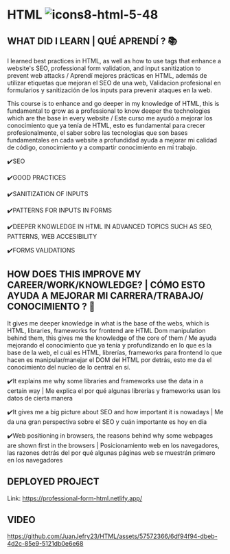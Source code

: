 # HTML ![icons8-html-5-48](https://github.com/JuanJefry23/HTML/assets/57572366/e7c53c1d-91e0-4bfd-9984-dcf7352fcc35)

## WHAT DID I LEARN | QUÉ APRENDÍ ? 📚
I learned best practices in HTML, as well as how to use tags that enhance a website's SEO, professional form validation, and input sanitization to prevent web attacks / Aprendí mejores prácticas en HTML, además de utilizar etiquetas que mejoran el SEO de una web, Validacion profesional en formularios y sanitización de los inputs para prevenir ataques en la web.


This course is to enhance and go deeper in my knowledge of HTML, this is fundamental to grow as a professional to know deeper the technologies which are the base in every website / Este curso me
ayudó a mejorar los conocimiento que ya tenía de HTML, esto es fundamental para crecer profesionalmente, el saber sobre las tecnologias que son bases fundamentales en cada website a profundidad
ayuda a mejorar mi calidad de código, conocimiento y a compartir conocimiento en mi trabajo.


✔️SEO

✔️GOOD PRACTICES

✔️SANITIZATION OF INPUTS

✔️PATTERNS FOR INPUTS IN FORMS

✔️DEEPER KNOWLEDGE IN HTML IN ADVANCED TOPICS SUCH AS SEO, PATTERNS, WEB ACCESIBILITY 

✔️FORMS VALIDATIONS


## HOW DOES THIS IMPROVE MY CAREER/WORK/KNOWLEDGE?  |  CÓMO ESTO AYUDA A MEJORAR MI CARRERA/TRABAJO/ CONOCIMIENTO ? 🚀
It gives me deeper knowledge in what is the base of the webs, which is HTML, libraries, frameworks for frontend are HTML Dom manipulation behind them, this gives me the knowledge of the core of them / Me ayuda mejorando el conocimiento que ya tenía y profundizando en lo que es la base de la web, el cuál es HTML, librerías, frameworks para frontend lo que hacen es manipular/manejar el DOM del HTML por detrás, esto me da el conocimiento del nucleo de lo central en sí.

✔️It explains me why some libraries and frameworks use the data in a certain way | Me explica el por qué algunas librerías y frameworks usan los datos de cierta manera

✔️It gives me a big picture about SEO and how important it is nowadays | Me da una gran perspectiva sobre el SEO y cuán importante es hoy en día

✔️Web positioning in browsers, the reasons behind why some webpages are shown first in the browsers | Posicionamiento web en los navegadores, las razones detrás del por qué algunas páginas web se muestrán primero en los navegadores


## DEPLOYED PROJECT
Link: https://professional-form-html.netlify.app/


## VIDEO




https://github.com/JuanJefry23/HTML/assets/57572366/6df94f94-dbeb-4d2c-85e9-5121db0e6e68


